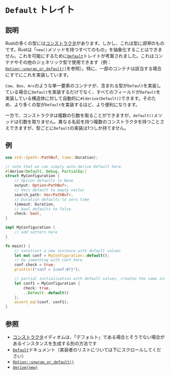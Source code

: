 # `Default` トレイト

## 説明

Rustの多くの型には[コンストラクタ]があります。しかし、これは型に*固有*のものです。Rustは「`new()`メソッドを持つすべてのもの」を抽象化することはできません。これを可能にするために[`Default`]トレイトが考案されました。これはコンテナやその他のジェネリック型で使用できます（例：[`Option::unwrap_or_default()`]を参照）。特に、一部のコンテナは該当する場合にすでにこれを実装しています。

`Cow`、`Box`、`Arc`のような単一要素のコンテナが、含まれる型が`Default`を実装している場合に`Default`を実装するだけでなく、すべてのフィールドが`Default`を実装している構造体に対して自動的に`#[derive(Default)]`できます。そのため、より多くの型が`Default`を実装するほど、より便利になります。

一方で、コンストラクタは複数の引数を取ることができますが、`default()`メソッドは引数を取りません。異なる名前を持つ複数のコンストラクタを持つことさえできますが、型ごとに`Default`の実装は1つしか持てません。

## 例

```rust
use std::{path::PathBuf, time::Duration};

// note that we can simply auto-derive Default here.
#[derive(Default, Debug, PartialEq)]
struct MyConfiguration {
    // Option defaults to None
    output: Option<PathBuf>,
    // Vecs default to empty vector
    search_path: Vec<PathBuf>,
    // Duration defaults to zero time
    timeout: Duration,
    // bool defaults to false
    check: bool,
}

impl MyConfiguration {
    // add setters here
}

fn main() {
    // construct a new instance with default values
    let mut conf = MyConfiguration::default();
    // do something with conf here
    conf.check = true;
    println!("conf = {conf:#?}");

    // partial initialization with default values, creates the same instance
    let conf1 = MyConfiguration {
        check: true,
        ..Default::default()
    };
    assert_eq!(conf, conf1);
}
```

## 参照

- [コンストラクタ]イディオムは、「デフォルト」である場合とそうでない場合があるインスタンスを生成する別の方法です
- [`Default`]ドキュメント（実装者のリストについては下にスクロールしてください）
- [`Option::unwrap_or_default()`]
- [`derive(new)`]

[コンストラクタ]: ctor.md
[`Default`]: https://doc.rust-lang.org/stable/std/default/trait.Default.html
[`Option::unwrap_or_default()`]: https://doc.rust-lang.org/stable/std/option/enum.Option.html#method.unwrap_or_default
[`derive(new)`]: https://crates.io/crates/derive-new/

